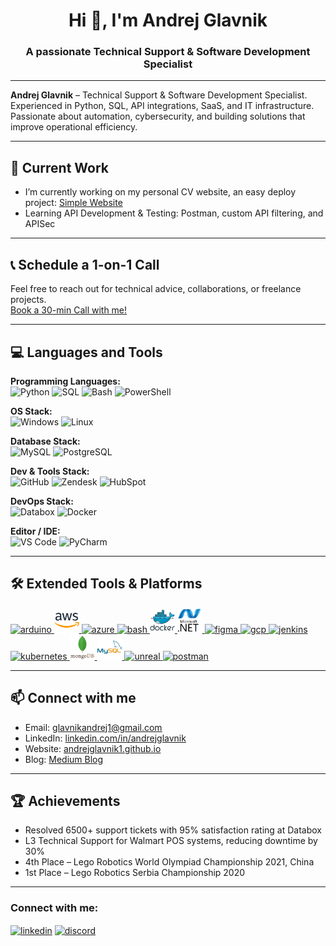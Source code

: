 <h1 align="center">Hi 👋, I'm Andrej Glavnik</h1>
<h3 align="center">A passionate Technical Support & Software Development Specialist</h3>

---

**Andrej Glavnik** – Technical Support & Software Development Specialist. Experienced in Python, SQL, API integrations, SaaS, and IT infrastructure. Passionate about automation, cybersecurity, and building solutions that improve operational efficiency.

---

## 🔭 Current Work
- I’m currently working on my personal CV website, an easy deploy project: [Simple Website](https://github.com/andrejglavnik1/simple-website)
- Learning API Development & Testing: Postman, custom API filtering, and APISec

---

## 📞 Schedule a 1-on-1 Call
Feel free to reach out for technical advice, collaborations, or freelance projects.  
[Book a 30-min Call with me!](https://calendly.com/glavnikandrej1/30min)

---

## 💻 Languages and Tools

**Programming Languages:**  
![Python](https://img.shields.io/badge/Python-3776AB?style=for-the-badge&logo=python&logoColor=white) 
![SQL](https://img.shields.io/badge/SQL-00758F?style=for-the-badge&logo=mysql&logoColor=white) 
![Bash](https://img.shields.io/badge/Bash-4EAA25?style=for-the-badge&logo=gnu-bash&logoColor=white) 
![PowerShell](https://img.shields.io/badge/PowerShell-012456?style=for-the-badge&logo=powershell&logoColor=white)

**OS Stack:**  
![Windows](https://img.shields.io/badge/Windows-0078D6?style=for-the-badge&logo=windows&logoColor=white) 
![Linux](https://img.shields.io/badge/Linux-FCC624?style=for-the-badge&logo=linux&logoColor=black)

**Database Stack:**  
![MySQL](https://img.shields.io/badge/MySQL-4479A1?style=for-the-badge&logo=mysql&logoColor=white) 
![PostgreSQL](https://img.shields.io/badge/PostgreSQL-336791?style=for-the-badge&logo=postgresql&logoColor=white)

**Dev & Tools Stack:**  
![GitHub](https://img.shields.io/badge/GitHub-181717?style=for-the-badge&logo=github&logoColor=white) 
![Zendesk](https://img.shields.io/badge/Zendesk-008299?style=for-the-badge&logo=zendesk&logoColor=white) 
![HubSpot](https://img.shields.io/badge/HubSpot-F26522?style=for-the-badge&logo=hubspot&logoColor=white)

**DevOps Stack:**  
![Databox](https://img.shields.io/badge/Databox-FF0033?style=for-the-badge) 
![Docker](https://img.shields.io/badge/Docker-2496ED?style=for-the-badge&logo=docker&logoColor=white)

**Editor / IDE:**  
![VS Code](https://img.shields.io/badge/VSCode-0078D7?style=for-the-badge&logo=visual-studio-code&logoColor=white) 
![PyCharm](https://img.shields.io/badge/PyCharm-000000?style=for-the-badge&logo=pycharm&logoColor=white)

---

## 🛠 Extended Tools & Platforms
<p align="left">
<a href="https://www.arduino.cc/" target="_blank" rel="noreferrer"> <img src="https://cdn.worldvectorlogo.com/logos/arduino-1.svg" alt="arduino" width="40" height="40"/> </a> 
<a href="https://aws.amazon.com" target="_blank" rel="noreferrer"> <img src="https://raw.githubusercontent.com/devicons/devicon/master/icons/amazonwebservices/amazonwebservices-original-wordmark.svg" alt="aws" width="40" height="40"/> </a> 
<a href="https://azure.microsoft.com/en-in/" target="_blank" rel="noreferrer"> <img src="https://www.vectorlogo.zone/logos/microsoft_azure/microsoft_azure-icon.svg" alt="azure" width="40" height="40"/> </a> 
<a href="https://www.gnu.org/software/bash/" target="_blank" rel="noreferrer"> <img src="https://www.vectorlogo.zone/logos/gnu_bash/gnu_bash-icon.svg" alt="bash" width="40" height="40"/> </a> 
<a href="https://www.docker.com/" target="_blank" rel="noreferrer"> <img src="https://raw.githubusercontent.com/devicons/devicon/master/icons/docker/docker-original-wordmark.svg" alt="docker" width="40" height="40"/> </a> 
<a href="https://dotnet.microsoft.com/" target="_blank" rel="noreferrer"> <img src="https://raw.githubusercontent.com/devicons/devicon/master/icons/dot-net/dot-net-original-wordmark.svg" alt="dotnet" width="40" height="40"/> </a> 
<a href="https://www.figma.com/" target="_blank" rel="noreferrer"> <img src="https://www.vectorlogo.zone/logos/figma/figma-icon.svg" alt="figma" width="40" height="40"/> </a> 
<a href="https://cloud.google.com" target="_blank" rel="noreferrer"> <img src="https://www.vectorlogo.zone/logos/google_cloud/google_cloud-icon.svg" alt="gcp" width="40" height="40"/> </a> 
<a href="https://www.jenkins.io" target="_blank" rel="noreferrer"> <img src="https://www.vectorlogo.zone/logos/jenkins/jenkins-icon.svg" alt="jenkins" width="40" height="40"/> </a> 
<a href="https://kubernetes.io" target="_blank" rel="noreferrer"> <img src="https://www.vectorlogo.zone/logos/kubernetes/kubernetes-icon.svg" alt="kubernetes" width="40" height="40"/> </a> 
<a href="https://www.mongodb.com/" target="_blank" rel="noreferrer"> <img src="https://raw.githubusercontent.com/devicons/devicon/master/icons/mongodb/mongodb-original-wordmark.svg" alt="mongodb" width="40" height="40"/> </a> 
<a href="https://www.mysql.com/" target="_blank" rel="noreferrer"> <img src="https://raw.githubusercontent.com/devicons/devicon/master/icons/mysql/mysql-original-wordmark.svg" alt="mysql" width="40" height="40"/> </a> 
<a href="https://unrealengine.com/" target="_blank" rel="noreferrer"> <img src="https://raw.githubusercontent.com/kenangundogan/fontisto/036b7eca71aab1bef8e6a0518f7329f13ed62f6b/icons/svg/brand/unreal-engine.svg" alt="unreal" width="40" height="40"/> </a> 
<a href="https://postman.com" target="_blank" rel="noreferrer"> <img src="https://www.vectorlogo.zone/logos/getpostman/getpostman-icon.svg" alt="postman" width="40" height="40"/> </a>
</p>

---

## 📫 Connect with me

- Email: glavnikandrej1@gmail.com  
- LinkedIn: [linkedin.com/in/andrejglavnik](https://www.linkedin.com/in/andrejglavnik/)  
- Website: [andrejglavnik1.github.io](https://andrejglavnik1.github.io/simple-website/)  
- Blog: [Medium Blog](https://medium.com/@glavnikandrej1)  

---

## 🏆 Achievements

- Resolved 6500+ support tickets with 95% satisfaction rating at Databox  
- L3 Technical Support for Walmart POS systems, reducing downtime by 30%  
- 4th Place – Lego Robotics World Olympiad Championship 2021, China  
- 1st Place – Lego Robotics Serbia Championship 2020

---

<h3 align="left">Connect with me:</h3>
<p align="left">
<a href="https://linkedin.com/in/andrejglavnik" target="blank"><img align="center" src="https://raw.githubusercontent.com/rahuldkjain/github-profile-readme-generator/master/src/images/icons/Social/linked-in-alt.svg" alt="linkedin" height="30" width="40" /></a>
<a href="https://discord.gg/0auth0x00" target="blank"><img align="center" src="https://raw.githubusercontent.com/rahuldkjain/github-profile-readme-generator/master/src/images/icons/Social/discord.svg" alt="discord" height="30" width="40" /></a>
</p>
